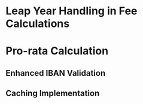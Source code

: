 # Leap Year Handling in Fee Calculations

# Pro-rata Calculation

## Enhanced IBAN Validation

## Caching Implementation
